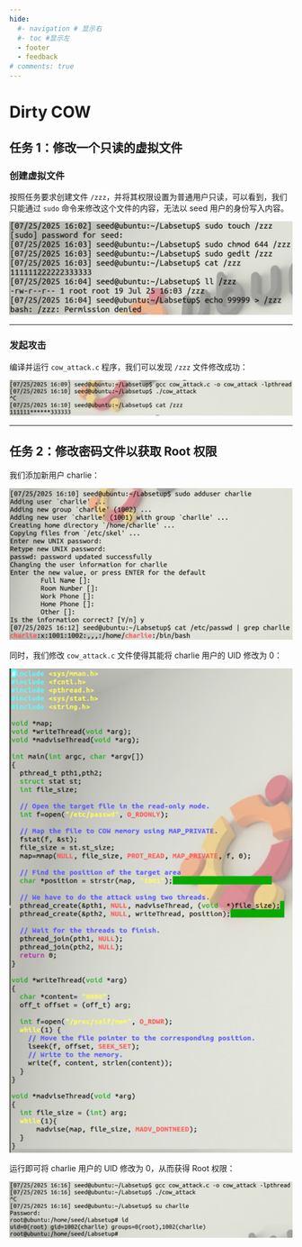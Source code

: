 ```yaml
---
hide:
  #- navigation # 显示右
  #- toc #显示左
  - footer
  - feedback
# comments: true
---  
```


# Dirty COW

## 任务 1：修改一个只读的虚拟文件

### 创建虚拟文件

按照任务要求创建文件 `/zzz`，并将其权限设置为普通用户只读，可以看到，我们只能通过 `sudo` 命令来修改这个文件的内容，无法以 seed 用户的身份写入内容。

![](../../../../../assets/Pasted%20image%2020250725160446.png)
***
### 发起攻击

编译并运行 `cow_attack.c` 程序，我们可以发现 `/zzz` 文件修改成功：

![](../../../../../assets/Pasted%20image%2020250725161102.png)
***
## 任务 2：修改密码文件以获取 Root 权限

我们添加新用户 charlie：

![](../../../../../assets/Pasted%20image%2020250725161323.png)

同时，我们修改 `cow_attack.c` 文件使得其能将 charlie 用户的 UID 修改为 0：

![](../../../../../assets/Pasted%20image%2020250725161915.png)

运行即可将 charlie 用户的 UID 修改为 0，从而获得 Root 权限：

![](../../../../../assets/Pasted%20image%2020250725161704.png)
